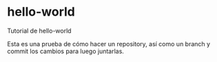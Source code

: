 # hello-world
Tutorial de hello-world

Esta es una prueba de cómo hacer un repository, así como un branch y commit los cambios para luego juntarlas.
